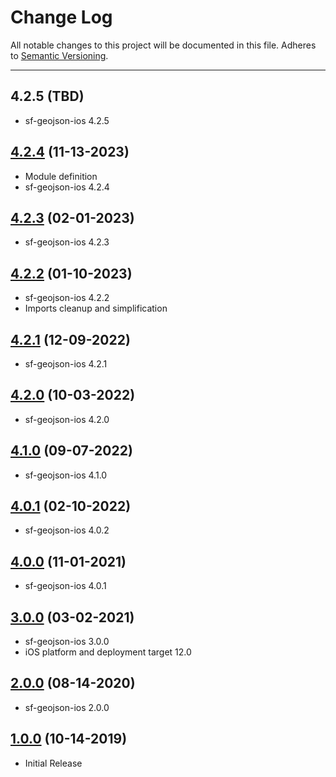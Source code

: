 # Change Log
All notable changes to this project will be documented in this file.
Adheres to [Semantic Versioning](http://semver.org/).

---

## 4.2.5 (TBD)

* sf-geojson-ios 4.2.5

## [4.2.4](https://github.com/ngageoint/ogc-api-features-json-ios/releases/tag/4.2.4) (11-13-2023)

* Module definition
* sf-geojson-ios 4.2.4

## [4.2.3](https://github.com/ngageoint/ogc-api-features-json-ios/releases/tag/4.2.3) (02-01-2023)

* sf-geojson-ios 4.2.3

## [4.2.2](https://github.com/ngageoint/ogc-api-features-json-ios/releases/tag/4.2.2) (01-10-2023)

* sf-geojson-ios 4.2.2
* Imports cleanup and simplification

## [4.2.1](https://github.com/ngageoint/ogc-api-features-json-ios/releases/tag/4.2.1) (12-09-2022)

* sf-geojson-ios 4.2.1

## [4.2.0](https://github.com/ngageoint/ogc-api-features-json-ios/releases/tag/4.2.0) (10-03-2022)

* sf-geojson-ios 4.2.0

## [4.1.0](https://github.com/ngageoint/ogc-api-features-json-ios/releases/tag/4.1.0) (09-07-2022)

* sf-geojson-ios 4.1.0

## [4.0.1](https://github.com/ngageoint/ogc-api-features-json-ios/releases/tag/4.0.1) (02-10-2022)

* sf-geojson-ios 4.0.2

## [4.0.0](https://github.com/ngageoint/ogc-api-features-json-ios/releases/tag/4.0.0) (11-01-2021)

* sf-geojson-ios 4.0.1

## [3.0.0](https://github.com/ngageoint/ogc-api-features-json-ios/releases/tag/3.0.0) (03-02-2021)

* sf-geojson-ios 3.0.0
* iOS platform and deployment target 12.0

## [2.0.0](https://github.com/ngageoint/ogc-api-features-json-ios/releases/tag/2.0.0) (08-14-2020)

* sf-geojson-ios 2.0.0

## [1.0.0](https://github.com/ngageoint/ogc-api-features-json-ios/releases/tag/1.0.0) (10-14-2019)

* Initial Release
